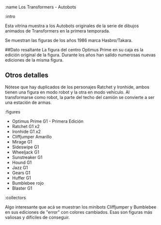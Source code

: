 :name
Los Transformers - Autobots

:intro

Esta vitrina muestra a los Autobots originales de la serie
de dibujos animados de Transformers en la primera temporada.

Se muestran las figuras de los años 1986 marca Hasbro/Takara.

##Dato resaltante
La figura del centro Optimus Prime en su caja es la edición
original de la figura. Durante los años han salido numerosas
nuevas ediciones de la misma figura.

## Otros detalles
Nótese que hay duplicados de los personajes Ratchet
y Ironhide, ambos tienen una figura en modo robot y la
otra en modo vehículo. Al transformarse como robot, la parte
del techo del camión se convierte a ser una estación
de armas.

:figures

* Optimus Prime G1 - Primera Edición
* Ratchet G1 x2
* Ironhide G1 x2
* Cliffjumper Amarillo
* Mirage G1
* Sideswipe G1
* Wheeljack G1
* Sunstreaker G1
* Hound G1
* Jazz G1
* Gears G1
* Huffer G1
* Bumblebee rojo
* Blaster G1

:collectors

Algo interesante que acá se muestran los minibots Cliffjumper
y Bumblebee en sus ediciones de "error" con colores cambiados.
Esas son figuras más valiosas y difíciles de conseguir.